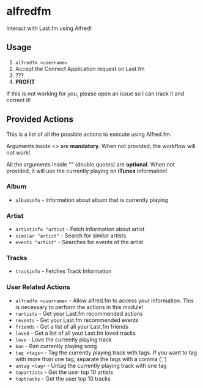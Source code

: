 # alfredfm

Interact with Last.fm using Alfred!

## Usage

1. `alfredfm <username>`
2. Accept the Connect Application request on Last.fm
3. ???
4. **PROFIT**


If this is not working for you, please open an issue so I can track it and correct it!

## Provided Actions

This is a list of all the possible actions to execute using Alfred.fm.

Arguments inside <> are **mandatory**. When not provided, the workflow will not work!

All the arguments inside "" (double quotes) are **optional**. When not provided, it will use the currently playing on **iTunes** information!

### Album
* `albuminfo` - Information about album that is currently playing

### Artist
* `artistinfo "artist` - Fetch information about artist
* `similar "artist"` - Search for similar artists
* `events "artist"` - Searches for events of the artist

### Tracks
* `trackinfo` - Fetches Track Information

### User Related Actions
* `alfredfm <username>` - Allow alfred.fm to access your information. This is necessary to perform the actions in this module! 
* `rartists` - Get your Last.fm recommended actions
* `revents` - Get your Last.fm recommended events
* `friends` - Get a list of all your Last.fm friends
* `loved` - Get a list of all yout Last.fm loved tracks
* `love` - Love the currently playing track
* `ban` - Ban currently playing song
* `tag <tags>` - Tag the currently playing track with tags. If you want to tag with more than one tag, separate the tags with a comma (',')
* `untag <tag>` - Untag the currently playing track with one tag
* `topartists` - Get the user top 10 artists
* `toptracks` - Get the user top 10 tracks
